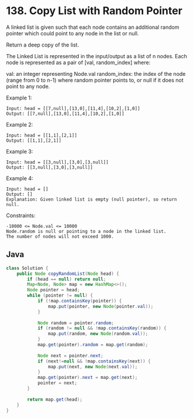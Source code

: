 # 138. Copy List with Random Pointer

A linked list is given such that each node contains an additional random pointer which could point to any node in the list or null.

Return a deep copy of the list.

The Linked List is represented in the input/output as a list of n nodes. Each node is represented as a pair of [val, random_index] where:

val: an integer representing Node.val
random_index: the index of the node (range from 0 to n-1) where random pointer points to, or null if it does not point to any node.
 

Example 1:
```
Input: head = [[7,null],[13,0],[11,4],[10,2],[1,0]]
Output: [[7,null],[13,0],[11,4],[10,2],[1,0]]
```
Example 2:
```
Input: head = [[1,1],[2,1]]
Output: [[1,1],[2,1]]
```
Example 3:
```
Input: head = [[3,null],[3,0],[3,null]]
Output: [[3,null],[3,0],[3,null]]
```
Example 4:
```
Input: head = []
Output: []
Explanation: Given linked list is empty (null pointer), so return null.
```

Constraints:
```
-10000 <= Node.val <= 10000
Node.random is null or pointing to a node in the linked list.
The number of nodes will not exceed 1000.
```

## Java
```java
class Solution {
    public Node copyRandomList(Node head) {
        if (head == null) return null;
        Map<Node, Node> map = new HashMap<>();
        Node pointer = head;
        while (pointer != null) {
            if (!map.containsKey(pointer)) {
                map.put(pointer, new Node(pointer.val));
            }
            
            Node random = pointer.random;
            if (random != null && !map.containsKey(random)) {
                map.put(random, new Node(random.val));
            }
            map.get(pointer).random = map.get(random);
            
            Node next = pointer.next;
            if (next!=null && !map.containsKey(next)) {
                map.put(next, new Node(next.val));
            }
            map.get(pointer).next = map.get(next);
            pointer = next;
        }
        
        return map.get(head);
    }
}
```
